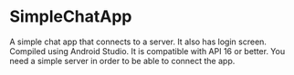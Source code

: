 # SimpleChatApp
A simple chat app that connects to a server. It also has login screen.
Compiled using Android Studio.
It is compatible with API 16 or better.
You need a simple server in order to be able to connect the app.
